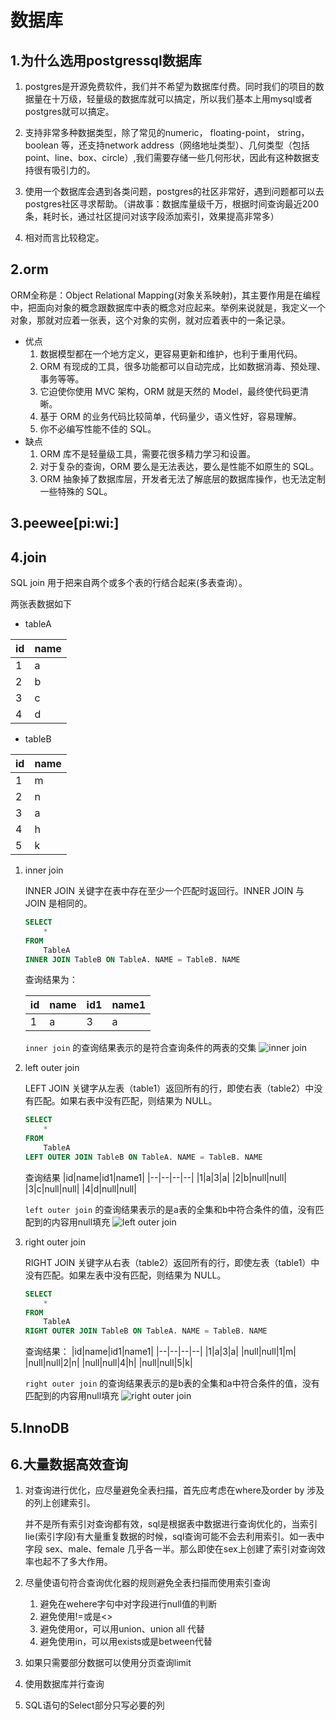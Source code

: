 # 数据库

## 1.为什么选用postgressql数据库

1. postgres是开源免费软件，我们并不希望为数据库付费。同时我们的项目的数据量在十万级，轻量级的数据库就可以搞定，所以我们基本上用mysql或者postgres就可以搞定。

2. 支持非常多种数据类型，除了常见的numeric， floating-point， string， boolean 等，还支持network address（网络地址类型）、几何类型（包括point、line、box、circle）,我们需要存储一些几何形状，因此有这种数据支持很有吸引力的。

3. 使用一个数据库会遇到各类问题，postgres的社区非常好，遇到问题都可以去postgres社区寻求帮助。（讲故事：数据库量级千万，根据时间查询最近200条，耗时长，通过社区提问对该字段添加索引，效果提高非常多）

4. 相对而言比较稳定。

## 2.orm

ORM全称是：Object Relational Mapping(对象关系映射)，其主要作用是在编程中，把面向对象的概念跟数据库中表的概念对应起来。举例来说就是，我定义一个对象，那就对应着一张表，这个对象的实例，就对应着表中的一条记录。

- 优点
    1. 数据模型都在一个地方定义，更容易更新和维护，也利于重用代码。
    2. ORM 有现成的工具，很多功能都可以自动完成，比如数据消毒、预处理、事务等等。
    3. 它迫使你使用 MVC 架构，ORM 就是天然的 Model，最终使代码更清晰。
    4. 基于 ORM 的业务代码比较简单，代码量少，语义性好，容易理解。
    5. 你不必编写性能不佳的 SQL。
- 缺点
    1. ORM 库不是轻量级工具，需要花很多精力学习和设置。
    2. 对于复杂的查询，ORM 要么是无法表达，要么是性能不如原生的 SQL。
    3. ORM 抽象掉了数据库层，开发者无法了解底层的数据库操作，也无法定制一些特殊的 SQL。

## 3.peewee[pi:wi:]

## 4.join

SQL join 用于把来自两个或多个表的行结合起来(多表查询）。

两张表数据如下

- tableA

|id|name|
|--|--|
|1|a|
|2|b|
|3|c|
|4|d|

- tableB

|id|name|
|--|--|
|1|m|
|2|n|
|3|a|
|4|h|
|5|k|

1. inner join

    INNER JOIN 关键字在表中存在至少一个匹配时返回行。INNER JOIN 与 JOIN 是相同的。

    ```sql
    SELECT
        *
    FROM
        TableA
    INNER JOIN TableB ON TableA. NAME = TableB. NAME
    ```

    查询结果为：

    |id|name|id1|name1|
    |--|--|--|--|
    |1|a|3|a|

    `inner join` 的查询结果表示的是符合查询条件的两表的交集
    ![inner join](https://github.com/darkmoon233/GreenPills-CSNotes/blob/master/images/innerJoin.png)

2. left outer join

    LEFT JOIN 关键字从左表（table1）返回所有的行，即使右表（table2）中没有匹配。如果右表中没有匹配，则结果为 NULL。

    ```sql
    SELECT
        *
    FROM
        TableA
    LEFT OUTER JOIN TableB ON TableA. NAME = TableB. NAME
    ```

    查询结果
    |id|name|id1|name1|
    |--|--|--|--|
    |1|a|3|a|
    |2|b|null|null|
    |3|c|null|null|
    |4|d|null|null|

    `left outer join` 的查询结果表示的是a表的全集和b中符合条件的值，没有匹配到的内容用null填充
    ![left outer join](https://github.com/darkmoon233/GreenPills-CSNotes/blob/master/images/lefOutJoin.png)

3. right outer join

    RIGHT JOIN 关键字从右表（table2）返回所有的行，即使左表（table1）中没有匹配。如果左表中没有匹配，则结果为 NULL。

    ```sql
    SELECT
        *
    FROM
        TableA
    RIGHT OUTER JOIN TableB ON TableA. NAME = TableB. NAME
    ```

    查询结果：
    |id|name|id1|name1|
    |--|--|--|--|
    |1|a|3|a|
    |null|null|1|m|
    |null|null|2|n|
    |null|null|4|h|
    |null|null|5|k|

    `right outer join` 的查询结果表示的是b表的全集和a中符合条件的值，没有匹配到的内容用null填充
    ![right outer join](https://github.com/darkmoon233/GreenPills-CSNotes/blob/master/images/rightOuterJoin.png)

## 5.InnoDB

## 6.大量数据高效查询

1. 对查询进行优化，应尽量避免全表扫描，首先应考虑在where及order by 涉及的列上创建索引。

    并不是所有索引对查询都有效，sql是根据表中数据进行查询优化的，当索引lie(索引字段)有大量重复数据的时候，sql查询可能不会去利用索引。如一表中字段 sex、male、female 几乎各一半。那么即使在sex上创建了索引对查询效率也起不了多大作用。

2. 尽量使语句符合查询优化器的规则避免全表扫描而使用索引查询
    1. 避免在wehere字句中对字段进行null值的判断
    2. 避免使用!=或是<>
    3. 避免使用or，可以用union、union all 代替
    4. 避免使用in，可以用exists或是between代替

3. 如果只需要部分数据可以使用分页查询limit

4. 使用数据库并行查询

5. SQL语句的Select部分只写必要的列